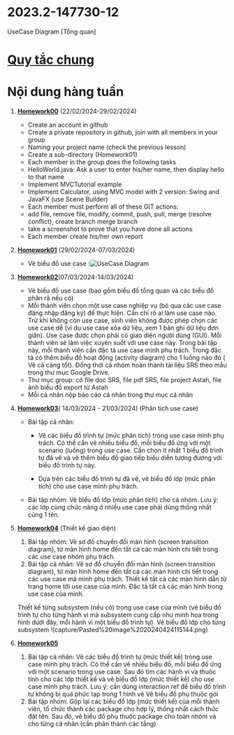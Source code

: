 # 2023.2-147730-12
UseCase Diagram [Tổng quan]
# [Quy tắc chung](Homework00/README.md)
# Nội dung hàng tuần 
1.  [**Homework00**](Homework00/README.md) (22/02/2024-29/02/2024)
	- Create an account in github
	- Create a private repository in github, join with all members in your group
	-  Naming your project name (check the previous lesson)
	- Create a sub-directory (Homework01)
	-  Each member in the group does the following tasks
	-  HelloWorld.java: Ask a user to enter his/her name, then display hello to that name
	-  Implement MVCTutorial example
	-  Implement Calculator, using MVC model with 2 version: Swing and JavaFX (use Scene Builder)
	-  Each member must perform all of these GIT actions:
	-  add file, remove file, modify, commit, push, pull, merge (resolve conflict), create branch merge branch
	-  take a screenshot to prove that you have done all actions
	-  Each member create his/her own report
1. [**Homework01**](Homework01/README.md) (29/02/2024-07/03/2024)
	- Vẽ biểu đồ use case :![UseCase Diagram](Homework01/UseCase%20Diagram%20[Tổng%20quan].png)
2. [**Homework02**](Homework02)(07/03/2024-14/03/2024)
	- Vẽ biểu đồ use case (bao gồm biểu đồ tổng quan và các biểu đồ phân rã nếu có)
	- Mỗi thành viên chọn một use case nghiệp vụ (bỏ qua các use case đăng nhập đăng ký) để thực hiện. Cần chỉ rõ ai làm use case nào. Trừ khi không còn use case, sinh viên không được phép chọn các use case dễ (ví dụ use case xóa dữ liệu, xem 1 bản ghi dữ liệu đơn giản). Use case được chọn phải có giao diện người dùng (GUI). Mỗi thành viên sẽ làm việc xuyên suốt với use case này. Trong bài tập này, mỗi thành viên cần đặc tả use case mình phụ trách. Trong đặc tả có thêm biểu đồ hoạt động (activity diagram) cho 1 luồng nào đó ( Vẽ cả càng tốt). Đồng thời cả nhóm hoàn thành tài liệu SRS theo mẫu trong thư mục Google Drive.
	- Thư mục group: có file doc SRS, file pdf SRS, file project Astah, file ảnh biểu đồ export từ Astah
	- Mỗi cá nhân nộp báo cáo cá nhân trong thư mục cá nhân
3. [**Homework03**](Homework03)( 14/03/2024 - 21/03/2024)  (Phân tích use case)
	- Bài tập cá nhân: 
		- Vẽ các biểu đồ trình tự (mức phân tích) trong use case mình phụ trách. Có thể cần vẽ nhiều biểu đồ, mỗi biểu đồ ứng với một scenario (luồng) trong use case. Cần chọn ít nhất 1 biểu đồ trình tự đã vẽ và vẽ thêm biểu đồ giao tiếp biểu diễn tương đương với biểu đồ trình tự này.

		- Dựa trên các biểu đồ trình tự đã vẽ, vẽ biểu đồ lớp (mức phân tích) cho use case mình phụ trách.

	- Bài tập nhóm: Vẽ biểu đồ lớp (mức phân tích) cho cả nhóm. Lưu ý: các lớp cùng chức năng ở nhiều use case phải dùng thống nhất cùng 1 tên.
4. [**Homework04**](Homework04) (Thiết kế giao diện)
	1. Bài tập nhóm: Vẽ sơ đồ chuyển đổi màn hình (screen transition diagram), từ màn hình home đến tất cả các màn hình chi tiết trong các use case nhóm phụ trách.
	2. Bài tập cá nhân: Vẽ sơ đồ chuyển đổi màn hình (screen transition diagram), từ màn hình home đến tất cả các màn hình chi tiết trong các use case mà mình phụ trách.
		Thiết kế tất cả các màn hình dẫn từ trang home tới use case của mình.
		Đặc tả tất cả các màn hình trong use case của mình.

	Thiết kế từng subsystem (nếu có) trong use case của mình (vẽ biểu đồ trình tự cho từng hành vi mà subsystem cung cấp như minh họa trong hình dưới đây, mỗi hành vi một biểu đồ trình tự). Vẽ biểu đồ lớp cho từng subsystem
   !(capture/Pasted%20image%2020240424115144.png)

5. [**Homework05**](Homework05)
	1. Bài tập cá nhân: Vẽ các biểu đồ trình tự (mức thiết kế) trong use case mình phụ trách. Có thể cần vẽ nhiều biểu đồ, mỗi biểu đồ ứng với một scenario trong use case. Sau đó tìm các hành vi và thuộc tính cho các lớp thiết kế và vẽ biểu đồ lớp (mức thiết kế) cho use case mình phụ trách.
		Lưu ý: cần dùng interaction ref để biểu đồ trình tự không bị quá phức tạp trong 1 hình vẽ
		Vẽ biểu đồ phụ thuộc gói
	2. Bài tập nhóm: Gộp lại các biểu đồ lớp (mức thiết kế) của mỗi thành viên, tổ chức thành các package cho hợp lý, thống nhất cách thức đặt tên.
		Sau đó, vẽ biểu đồ phụ thuộc package cho toàn nhóm và cho từng cá nhân (cần phân thành các tầng)
